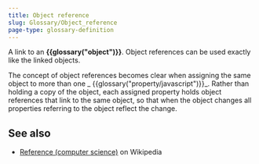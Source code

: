 ```yaml
---
title: Object reference
slug: Glossary/Object_reference
page-type: glossary-definition
---
```


A link to an **{{glossary("object")}}**. Object references can be used exactly like the linked objects.

The concept of object references becomes clear when assigning the same object to more than one _ {{glossary("property/javascript")}}_. Rather than holding a copy of the object, each assigned property holds object references that link to the same object, so that when the object changes all properties referring to the object reflect the change.

## See also

- [Reference (computer science)](<https://en.wikipedia.org/wiki/Reference_(computer_science)>) on Wikipedia
